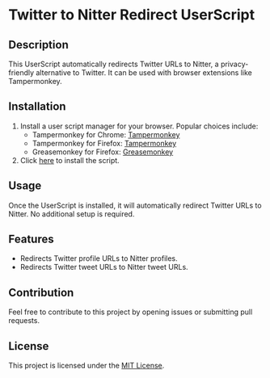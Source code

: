 # Twitter to Nitter Redirect UserScript

## Description
This UserScript automatically redirects Twitter URLs to Nitter, a privacy-friendly alternative to Twitter. It can be used with browser extensions like Tampermonkey.

## Installation
1. Install a user script manager for your browser. Popular choices include:
   - Tampermonkey for Chrome: [Tampermonkey](https://www.tampermonkey.net/)
   - Tampermonkey for Firefox: [Tampermonkey](https://www.tampermonkey.net/)
   - Greasemonkey for Firefox: [Greasemonkey](https://www.greasespot.net/)
2. Click [here](https://raw.githubusercontent.com/lucasvhol/twittertonitter/main/redirect.js) to install the script.

## Usage
Once the UserScript is installed, it will automatically redirect Twitter URLs to Nitter. No additional setup is required.

## Features
- Redirects Twitter profile URLs to Nitter profiles.
- Redirects Twitter tweet URLs to Nitter tweet URLs.

## Contribution
Feel free to contribute to this project by opening issues or submitting pull requests.

## License
This project is licensed under the [MIT License](LICENSE).
